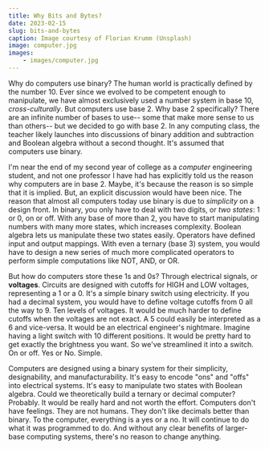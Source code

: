 ```yaml
---
title: Why Bits and Bytes?
date: 2023-02-15
slug: bits-and-bytes
caption: Image courtesy of Florian Krumm (Unsplash)
image: computer.jpg
images:
    - images/computer.jpg
---
```


Why do computers use binary? The human world is practically defined by the number 10. Ever since we evolved to be competent enough to manipulate, we have almost exclusively used a number system in base 10, *cross-culturally*. But computers use base 2. Why base 2 specifically? There are an infinite number of bases to use-- some that make more sense to us than others-- but we decided to go with base 2. In any computing class, the teacher likely launches into discussions of binary addition and subtraction and Boolean algebra without a second thought. It's assumed that computers use binary. 

I'm near the end of my second year of college as a *computer* engineering student, and not one professor I have had has explicitly told us the reason why computers are in base 2. Maybe, it's because the reason is so simple that it is implied. But, an explicit discussion would have been nice. The reason that almost all computers today use binary is due to *simplicity* on a design front. In binary, you only have to deal with two digits, or *two states*: 1 or 0, on or off. With any base of more than 2, you have to start manipulating numbers with many more states, which increases complexity. Boolean algebra lets us manipulate these two states easily. Operators have defined input and output mappings. With even a ternary (base 3) system, you would have to design a new series of much more complicated operators to perform simple computations like NOT, AND, or OR. 

But how do computers store these 1s and 0s? Through electrical signals, or **voltages**. Circuits are designed with cutoffs for HIGH and LOW voltages, representing a 1 or a 0. It's a simple binary switch using electricity. If you had a decimal system, you would have to define voltage cutoffs from 0 all the way to 9. Ten levels of voltages. It would be much harder to define cutoffs when the voltages are not exact. A 5 could easily be interpreted as a 6 and vice-versa. It would be an electrical engineer's nightmare. Imagine having a light switch with 10 different positions. It would be pretty hard to get exactly the brightness you want. So we've streamlined it into a switch. On or off. Yes or No. Simple.

Computers are designed using a binary system for their simplicity, designability, and manufacturability. It's easy to encode "ons" and "offs" into electrical systems. It's easy to manipulate two states with Boolean algebra. Could we theoretically build a ternary or decimal computer? Probably. It would be really hard and not worth the effort. Computers don't have feelings. They are not humans. They don't like decimals better than binary. To the computer, everything is a yes or a no. It will continue to do what it was programmed to do. And without any clear benefits of larger-base computing systems, there's no reason to change anything. 